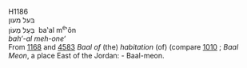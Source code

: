 H1186  
בּעל מעון  
בַּעַל מְעוֹן ‎ ba‛al m<sup>e</sup>‛ôn  
*bah‘-al* *meh-one‘*  
From [1168](h1168) and [4583](h4583) *Baal* *of* (the) *habitation* (of)
(compare [1010](h1010) ; *Baal* *Meon*, a place East of the Jordan: -
Baal-meon.  
